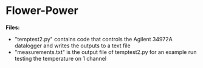 # Flower-Power

**Files:**
- "temptest2.py" contains code that controls the Agilent 34972A datalogger and writes the outputs to a text file
- "measurements.txt" is the output file of temptest2.py for an example run testing the temperature on 1 channel
